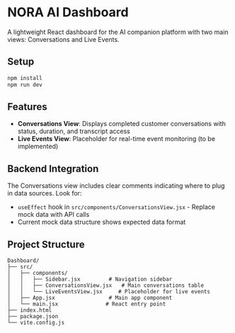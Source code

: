 # NORA AI Dashboard

A lightweight React dashboard for the AI companion platform with two main views: Conversations and Live Events.

## Setup

```bash
npm install
npm run dev
```

## Features

- **Conversations View**: Displays completed customer conversations with status, duration, and transcript access
- **Live Events View**: Placeholder for real-time event monitoring (to be implemented)

## Backend Integration

The Conversations view includes clear comments indicating where to plug in data sources. Look for:
- `useEffect` hook in `src/components/ConversationsView.jsx` - Replace mock data with API calls
- Current mock data structure shows expected data format

## Project Structure

```
Dashboard/
├── src/
│   ├── components/
│   │   ├── Sidebar.jsx         # Navigation sidebar
│   │   ├── ConversationsView.jsx   # Main conversations table
│   │   └── LiveEventsView.jsx     # Placeholder for live events
│   ├── App.jsx                 # Main app component
│   └── main.jsx               # React entry point
├── index.html
├── package.json
└── vite.config.js
```